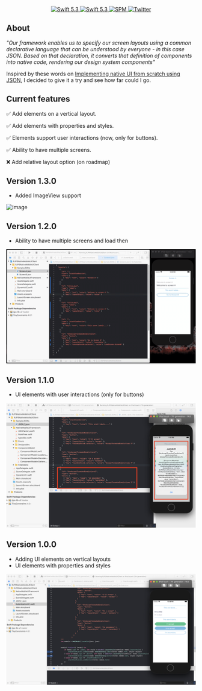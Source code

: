 <p align="center">
   <a href="https://developer.apple.com/swift/">
      <img src="https://img.shields.io/badge/Swift-5.3-orange.svg?style=flat" alt="Swift 5.3">
   </a>
    <a href="https://developer.apple.com/swift/">
      <img src="https://img.shields.io/badge/Xcode-12.0.1-blue.svg" alt="Swift 5.3">
   </a>
   <a href="https://github.com/apple/swift-package-manager">
      <img src="https://img.shields.io/badge/Swift%20Package%20Manager-compatible-brightgreen.svg" alt="SPM">
   </a>
   <a href="https://twitter.com/ricardo_psantos/">
      <img src="https://img.shields.io/badge/Twitter-@ricardo_psantos-blue.svg?style=flat" alt="Twitter">
   </a>
</p>

## About

_"Our framework enables us to specify our screen layouts using a common declarative language that can be understood by everyone - in this case JSON. Based on that declaration, it converts that definition of components into native code, rendering our design system components"_ 

Inspired by these words on [Implementing native UI from scratch using JSON](https://www.farfetchtechblog.com/en/blog/post/implementing-native-ui-from-scratch-using-json/), I decided to give it a try and see how far could I go. 

## Current features

✅ Add elements on a vertical layout.

✅ Add elements with properties and styles.

✅ Elements support user interactions (now, only for buttons).

✅ Ability to have multiple screens.

❌ Add relative layout option (on roadmap)

## Version 1.3.0

* Added ImageView support

![image](Images/version1.3.0.gif)

## Version 1.2.0

* Ability to have multiple screens and load then

![image](Images/version1.2.0.gif)

## Version 1.1.0

* UI elements with user interactions  (only for buttons)

![image](Images/version1.1.0.png)

## Version 1.0.0

* Adding UI elements on vertical layouts
* UI elements with properties and styles

![image](Images/version1.0.0.png)


